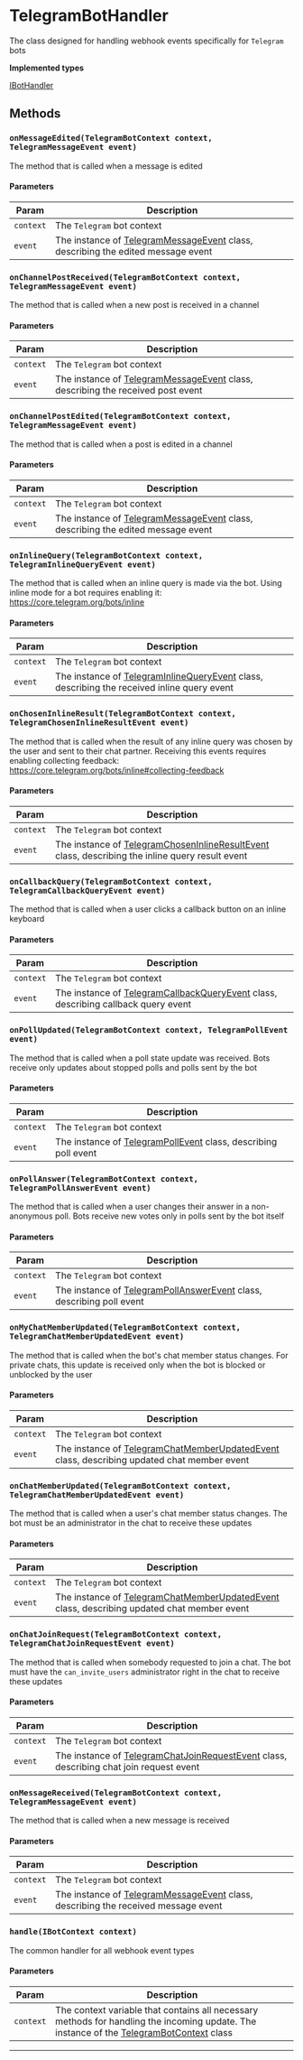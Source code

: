 # TelegramBotHandler

The class designed for handling webhook events specifically for `Telegram` bots

**Implemented types**

[IBotHandler](/types/Interfaces/IBotHandler.md)

## Methods

### `onMessageEdited(TelegramBotContext context, TelegramMessageEvent event)`

The method that is called when a message is edited

#### Parameters

| Param     | Description                                                                                                               |
| --------- | ------------------------------------------------------------------------------------------------------------------------- |
| `context` | The `Telegram` bot context                                                                                                |
| `event`   | The instance of [TelegramMessageEvent](/types/Classes/TelegramMessageEvent.md) class, describing the edited message event |

### `onChannelPostReceived(TelegramBotContext context, TelegramMessageEvent event)`

The method that is called when a new post is received in a channel

#### Parameters

| Param     | Description                                                                                                              |
| --------- | ------------------------------------------------------------------------------------------------------------------------ |
| `context` | The `Telegram` bot context                                                                                               |
| `event`   | The instance of [TelegramMessageEvent](/types/Classes/TelegramMessageEvent.md) class, describing the received post event |

### `onChannelPostEdited(TelegramBotContext context, TelegramMessageEvent event)`

The method that is called when a post is edited in a channel

#### Parameters

| Param     | Description                                                                                                               |
| --------- | ------------------------------------------------------------------------------------------------------------------------- |
| `context` | The `Telegram` bot context                                                                                                |
| `event`   | The instance of [TelegramMessageEvent](/types/Classes/TelegramMessageEvent.md) class, describing the edited message event |

### `onInlineQuery(TelegramBotContext context, TelegramInlineQueryEvent event)`

The method that is called when an inline query is made via the bot. Using inline mode for a bot requires enabling it: https://core.telegram.org/bots/inline

#### Parameters

| Param     | Description                                                                                                                              |
| --------- | ---------------------------------------------------------------------------------------------------------------------------------------- |
| `context` | The `Telegram` bot context                                                                                                               |
| `event`   | The instance of [TelegramInlineQueryEvent](/types/Classes/TelegramInlineQueryEvent.md) class, describing the received inline query event |

### `onChosenInlineResult(TelegramBotContext context, TelegramChosenInlineResultEvent event)`

The method that is called when the result of any inline query was chosen by the user and sent to their chat partner. Receiving this events requires enabling collecting feedback: https://core.telegram.org/bots/inline#collecting-feedback

#### Parameters

| Param     | Description                                                                                                                                          |
| --------- | ---------------------------------------------------------------------------------------------------------------------------------------------------- |
| `context` | The `Telegram` bot context                                                                                                                           |
| `event`   | The instance of [TelegramChosenInlineResultEvent](/types/Classes/TelegramChosenInlineResultEvent.md) class, describing the inline query result event |

### `onCallbackQuery(TelegramBotContext context, TelegramCallbackQueryEvent event)`

The method that is called when a user clicks a callback button on an inline keyboard

#### Parameters

| Param     | Description                                                                                                                       |
| --------- | --------------------------------------------------------------------------------------------------------------------------------- |
| `context` | The `Telegram` bot context                                                                                                        |
| `event`   | The instance of [TelegramCallbackQueryEvent](/types/Classes/TelegramCallbackQueryEvent.md) class, describing callback query event |

### `onPollUpdated(TelegramBotContext context, TelegramPollEvent event)`

The method that is called when a poll state update was received. Bots receive only updates about stopped polls and polls sent by the bot

#### Parameters

| Param     | Description                                                                                           |
| --------- | ----------------------------------------------------------------------------------------------------- |
| `context` | The `Telegram` bot context                                                                            |
| `event`   | The instance of [TelegramPollEvent](/types/Classes/TelegramPollEvent.md) class, describing poll event |

### `onPollAnswer(TelegramBotContext context, TelegramPollAnswerEvent event)`

The method that is called when a user changes their answer in a non-anonymous poll. Bots receive new votes only in polls sent by the bot itself

#### Parameters

| Param     | Description                                                                                                       |
| --------- | ----------------------------------------------------------------------------------------------------------------- |
| `context` | The `Telegram` bot context                                                                                        |
| `event`   | The instance of [TelegramPollAnswerEvent](/types/Classes/TelegramPollAnswerEvent.md) class, describing poll event |

### `onMyChatMemberUpdated(TelegramBotContext context, TelegramChatMemberUpdatedEvent event)`

The method that is called when the bot's chat member status changes. For private chats, this update is received only when the bot is blocked or unblocked by the user

#### Parameters

| Param     | Description                                                                                                                                    |
| --------- | ---------------------------------------------------------------------------------------------------------------------------------------------- |
| `context` | The `Telegram` bot context                                                                                                                     |
| `event`   | The instance of [TelegramChatMemberUpdatedEvent](/types/Classes/TelegramChatMemberUpdatedEvent.md) class, describing updated chat member event |

### `onChatMemberUpdated(TelegramBotContext context, TelegramChatMemberUpdatedEvent event)`

The method that is called when a user's chat member status changes. The bot must be an administrator in the chat to receive these updates

#### Parameters

| Param     | Description                                                                                                                                    |
| --------- | ---------------------------------------------------------------------------------------------------------------------------------------------- |
| `context` | The `Telegram` bot context                                                                                                                     |
| `event`   | The instance of [TelegramChatMemberUpdatedEvent](/types/Classes/TelegramChatMemberUpdatedEvent.md) class, describing updated chat member event |

### `onChatJoinRequest(TelegramBotContext context, TelegramChatJoinRequestEvent event)`

The method that is called when somebody requested to join a chat. The bot must have the `can_invite_users` administrator right in the chat to receive these updates

#### Parameters

| Param     | Description                                                                                                                              |
| --------- | ---------------------------------------------------------------------------------------------------------------------------------------- |
| `context` | The `Telegram` bot context                                                                                                               |
| `event`   | The instance of [TelegramChatJoinRequestEvent](/types/Classes/TelegramChatJoinRequestEvent.md) class, describing chat join request event |

### `onMessageReceived(TelegramBotContext context, TelegramMessageEvent event)`

The method that is called when a new message is received

#### Parameters

| Param     | Description                                                                                                                 |
| --------- | --------------------------------------------------------------------------------------------------------------------------- |
| `context` | The `Telegram` bot context                                                                                                  |
| `event`   | The instance of [TelegramMessageEvent](/types/Classes/TelegramMessageEvent.md) class, describing the received message event |

### `handle(IBotContext context)`

The common handler for all webhook event types

#### Parameters

| Param     | Description                                                                                                                                                                     |
| --------- | ------------------------------------------------------------------------------------------------------------------------------------------------------------------------------- |
| `context` | The context variable that contains all necessary methods for handling the incoming update. The instance of the [TelegramBotContext](/types/Classes/TelegramBotContext.md) class |

---
